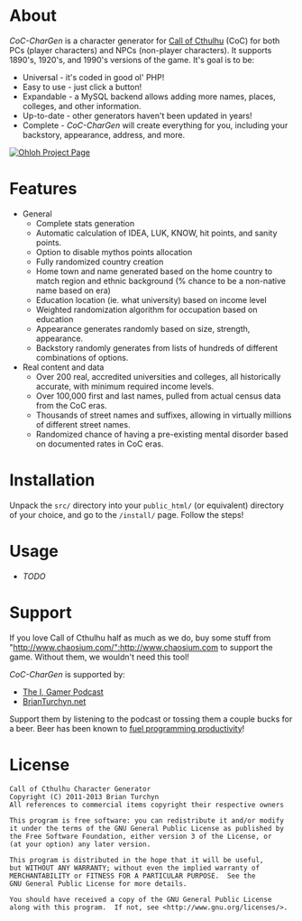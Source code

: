 # About

_CoC-CharGen_ is a character generator for [Call of Cthulhu](http://www.chaosium.com) (CoC) for both PCs (player characters) and NPCs (non-player characters). It supports 1890's, 1920's, and 1990's versions of the game. It's goal is to be:

* Universal - it's coded in good ol' PHP!
* Easy to use - just click a button!
* Expandable - a MySQL backend allows adding more names, places, colleges, and other information.
* Up-to-date - other generators haven't been updated in years!
* Complete - _CoC-CharGen_ will create everything for you, including your backstory, appearance, address, and more. 

[ohloh]: http://www.ohloh.net/p/coc-chargen/widgets/project_thin_badge.gif
[![Ohloh Project Page][ohloh]](https://www.ohloh.net/p/coc-chargen)

# Features

* General
    * Complete stats generation
    * Automatic calculation of IDEA, LUK, KNOW, hit points, and sanity points.
    * Option to disable mythos points allocation
    * Fully randomized country creation
    * Home town and name generated based on the home country to match region and ethnic background (% chance to be a non-native name based on era)
    * Education location (ie. what university) based on income level
    * Weighted randomization algorithm for occupation based on education
    * Appearance generates randomly based on size, strength, appearance.
    * Backstory randomly generates from lists of hundreds of different combinations of options. 
* Real content and data
    * Over 200 real, accredited universities and colleges, all historically accurate, with minimum required income levels. 
    * Over 100,000 first and last names, pulled from actual census data from the CoC eras.
    * Thousands of street names and suffixes, allowing in virtually millions of different street names.
    * Randomized chance of having a pre-existing mental disorder based on documented rates in CoC eras. 

# Installation

Unpack the `src/` directory into your `public_html/` (or equivalent) directory of your choice, and go to the `/install/` page. Follow the steps!

# Usage

* _TODO_

# Support

If you love Call of Cthulhu half as much as we do, buy some stuff from "http://www.chaosium.com/":http://www.chaosium.com to support the game. Without them, we wouldn't need this tool!

_CoC-CharGen_ is supported by:

* [The I, Gamer Podcast](http://igamer.ca)
* [BrianTurchyn.net](http://brianturchyn.net)

Support them by listening to the podcast or tossing them a couple bucks for a beer. Beer has been known to [fuel programming productivity](http://xkcd.com/323/)!

# License

    Call of Cthulhu Character Generator
    Copyright (C) 2011-2013 Brian Turchyn
    All references to commercial items copyright their respective owners

    This program is free software: you can redistribute it and/or modify
    it under the terms of the GNU General Public License as published by
    the Free Software Foundation, either version 3 of the License, or
    (at your option) any later version.
     
    This program is distributed in the hope that it will be useful,
    but WITHOUT ANY WARRANTY; without even the implied warranty of
    MERCHANTABILITY or FITNESS FOR A PARTICULAR PURPOSE.  See the
    GNU General Public License for more details.

    You should have received a copy of the GNU General Public License
    along with this program.  If not, see <http://www.gnu.org/licenses/>.